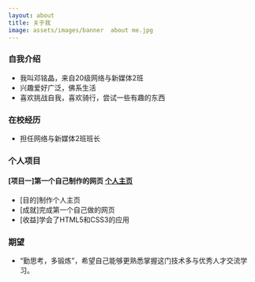 ```yaml
---
layout: about
title: 关于我
image: assets/images/banner  about me.jpg
---
```


### 自我介绍
- 我叫邓铭晶，来自20级网络与新媒体2班
- 兴趣爱好广泛，佛系生活
- 喜欢挑战自我，喜欢骑行，尝试一些有趣的东西

### 在校经历
- 担任网络与新媒体2班班长

### 个人项目
#### [项目一]第一个自己制作的网页 [个人主页](https://mj-mingjing.gitee.io/resume ) 
- [目的]制作个人主页
- [成就]完成第一个自己做的网页
- [收益]学会了HTML5和CSS3的应用

### 期望
- “勤思考，多锻炼”，希望自己能够更熟悉掌握这门技术多与优秀人才交流学习。